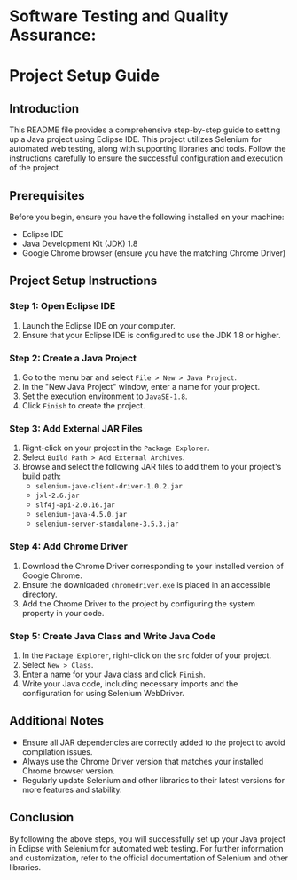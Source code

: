 # Software Testing and Quality Assurance:

# Project Setup Guide

## Introduction
This README file provides a comprehensive step-by-step guide to setting up a Java project using Eclipse IDE. This project utilizes Selenium for automated web testing, along with supporting libraries and tools. Follow the instructions carefully to ensure the successful configuration and execution of the project.

## Prerequisites
Before you begin, ensure you have the following installed on your machine:
- Eclipse IDE
- Java Development Kit (JDK) 1.8
- Google Chrome browser (ensure you have the matching Chrome Driver)

## Project Setup Instructions

### Step 1: Open Eclipse IDE
1. Launch the Eclipse IDE on your computer.
2. Ensure that your Eclipse IDE is configured to use the JDK 1.8 or higher.

### Step 2: Create a Java Project
1. Go to the menu bar and select `File > New > Java Project`.
2. In the "New Java Project" window, enter a name for your project.
3. Set the execution environment to `JavaSE-1.8`.
4. Click `Finish` to create the project.

### Step 3: Add External JAR Files
1. Right-click on your project in the `Package Explorer`.
2. Select `Build Path > Add External Archives`.
3. Browse and select the following JAR files to add them to your project's build path:
   - `selenium-jave-client-driver-1.0.2.jar`
   - `jxl-2.6.jar`
   - `slf4j-api-2.0.16.jar`
   - `selenium-java-4.5.0.jar`
   - `selenium-server-standalone-3.5.3.jar`

### Step 4: Add Chrome Driver
1. Download the Chrome Driver corresponding to your installed version of Google Chrome.
2. Ensure the downloaded `chromedriver.exe` is placed in an accessible directory.
3. Add the Chrome Driver to the project by configuring the system property in your code.

### Step 5: Create Java Class and Write Java Code
1. In the `Package Explorer`, right-click on the `src` folder of your project.
2. Select `New > Class`.
3. Enter a name for your Java class and click `Finish`.
4. Write your Java code, including necessary imports and the configuration for using Selenium WebDriver.

## Additional Notes
- Ensure all JAR dependencies are correctly added to the project to avoid compilation issues.
- Always use the Chrome Driver version that matches your installed Chrome browser version.
- Regularly update Selenium and other libraries to their latest versions for more features and stability.

## Conclusion
By following the above steps, you will successfully set up your Java project in Eclipse with Selenium for automated web testing. For further information and customization, refer to the official documentation of Selenium and other libraries.
